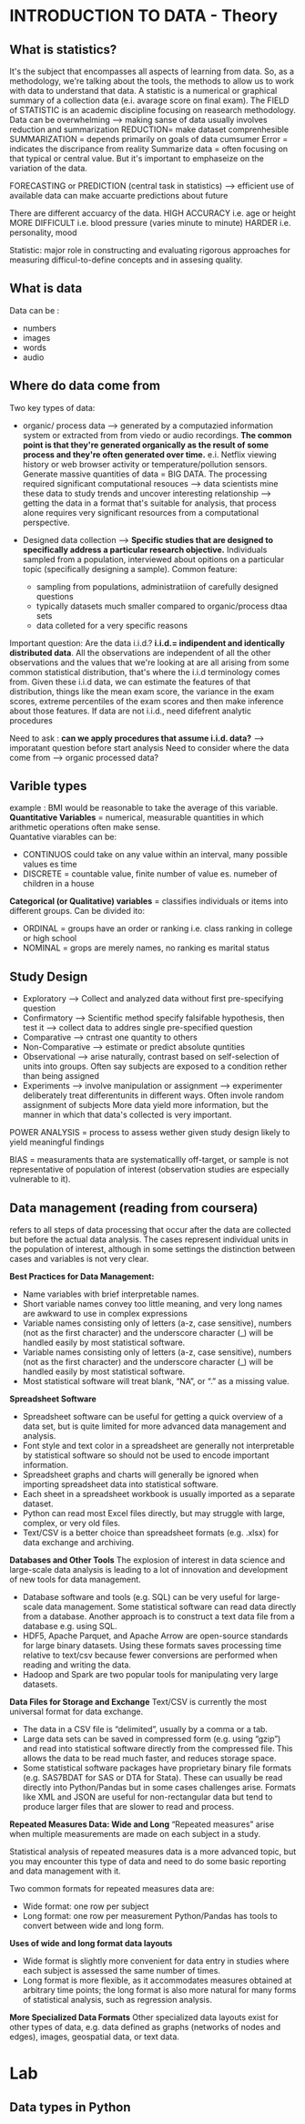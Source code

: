 #  INTRODUCTION TO DATA - Theory
##  What is statistics?
It's the subject that encompasses all aspects of learning from data. So, as a methodology, we're talking about the tools, the methods to allow us to work with data to understand that data.
A statistic is a numerical or graphical summary of a collection data (e.i. avarage score on final exam).
The FIELD of STATISTIC is an academic discipline focusing on reasearch methodology.
Data can be overwhelming --> making sanse of data usually involves reduction and summarization
REDUCTION= make dataset comprenhesible
SUMMARIZATION = depends primarily on goals of data cumsumer
Error = indicates the discripance from reality
Summarize data = often focusing on that typical or central value. But it's important to emphaseize on the variation of the data.

FORECASTING or PREDICTION (central task in statistics) --> efficient use of available data can make accuarte predictions about future

There are different accuarcy of the data.
HIGH ACCURACY i.e. age or height
MORE DIFFICULT i.e. blood pressure (varies minute to minute)
HARDER i.e. personality, mood

Statistic: major role in constructing and evaluating rigorous approaches for measuring difficul-to-define concepts and in assesing quality.


## What is data
Data can be :
- numbers
- images
- words
- audio

## Where do data come from
Two key types of data:

- organic/ process data --> generated by a computazied information system or extracted from from viedo or audio recordings. __The common point is that they're generated organically as the result of some process and they're often generated over time.__ e.i. Netflix viewing history or web browser activity or temperature/pollution sensors. Generate massive quantities of data = BIG DATA. The processing required significant computational resouces --> data scientists mine these data to study trends and uncover interesting relationship --> getting the data in a format that's suitable for analysis, that process alone requires very significant resources from a computational perspective. 

- Designed data collection -->  __Specific studies that are designed to specifically address a particular research objective.__  Individuals sampled from a population, interviewed about opitions on a particular topic (specifically designing a sample). Common feature:
    - sampling from populations, administratiion of carefully designed questions
    - typically datasets much smaller compared to organic/process dtaa sets
    - data colleted for a very specific reasons 

Important question: Are the data i.i.d.? __i.i.d.= indipendent and identically distributed data__. All the observations are independent of all the other observations and the values that we're looking at are all arising from some common statistical distribution, that's where the i.i.d terminology comes from. Given these i.i.d data, we can estimate the features of that distribution, things like the mean exam score, the variance in the exam scores, extreme percentiles of the exam scores and then make inference about those features.
If data are not i.i.d., need difefrent analytic procedures


Need to ask : __can we apply procedures that assume i.i.d. data?__ --> imporatant question before start analysis
Need to consider where the data come from --> organic processed data?

## Varible types
example :
BMI  would be reasonable to take the average of this variable.
__Quantitative Variables__ = numerical, measurable quantities in which arithmetic operations often make sense.  
Quantative viarables can be:
- CONTINUOS could take on any value within an interval, many possible values es time 
- DISCRETE = countable value, finite number of value es. numeber of children in a house

__Categorical (or Qualitative) variables__ = classifies individuals or items into different groups. Can be divided ito:
- ORDINAL = groups have an order or ranking i.e. class ranking in college or high school
- NOMINAL = grops are merely names, no ranking es marital status

## Study Design
- Exploratory --> Collect and analyzed data without first pre-specifying question
- Confirmatory --> Scientific method specify falsifable hypothesis, then test it --> collect data to addres single pre-specified question
- Comparative --> cntrast one quantity to others
- Non-Comparative --> estimate or predict absolute quntities 
- Observational --> arise naturally, contrast based on self-selection of units into groups. Often say subjects are exposed to a condition rether than being assigned
- Experiments --> involve manipulation or assignment --> experimenter deliberately treat differentunits in different ways. Often invole random assignment of subjects 
More data yield more information, but the manner in which that data's collected is very important.

POWER ANALYSIS = process to assess wether given study design likely to yield meaningful findings

BIAS = measuraments thata are systematicallly off-target, or sample is not representative of population of interest (observation studies are especially vulnerable to it).

## Data management (reading from coursera)
 refers to all steps of data processing that occur after the data are collected but before the actual data analysis.
 The cases represent individual units in the population of interest, although in some settings the distinction between cases and variables is not very clear.

 __Best Practices for Data Management:__
 - Name variables with brief interpretable names.
 - Short variable names convey too little meaning, and very long names are awkward to use in complex expressions
 - Variable names consisting only of letters (a-z, case sensitive), numbers (not as the first character) and the underscore character (_) will be handled easily by most statistical software.
 - Variable names consisting only of letters (a-z, case sensitive), numbers (not as the first character) and the underscore character (_) will be handled easily by most statistical software.
 - Most statistical software will treat blank, “NA”, or “.” as a missing value.

 __Spreadsheet Software__
 - Spreadsheet software can be useful for getting a quick overview of a data set, but is quite limited for more advanced data management and analysis.
- Font style and text color in a spreadsheet are generally not interpretable by statistical software so should not be used to encode important information.
- Spreadsheet graphs and charts will generally be ignored when importing spreadsheet data into statistical software.
- Each sheet in a spreadsheet workbook is usually imported as a separate dataset.
- Python can read most Excel files directly, but may struggle with large, complex, or very old files.
- Text/CSV is a better choice than spreadsheet formats (e.g. .xlsx) for data exchange and archiving.

__Databases and Other Tools__
The explosion of interest in data science and large-scale data analysis is leading to a lot of innovation and development of new tools for data management.

- Database software and tools (e.g. SQL) can be very useful for large-scale data management. Some statistical software can read data directly from a database.  Another approach is to construct a text data file from a database e.g. using SQL.
- HDF5, Apache Parquet, and Apache Arrow are open-source standards for large binary datasets.  Using these formats saves processing time relative to text/csv because fewer conversions are performed when reading and writing the data. 
- Hadoop and Spark are two popular tools for manipulating very large datasets.

__Data Files for Storage and Exchange__
Text/CSV is currently the most universal format for data exchange.

- The data in a CSV file is “delimited”, usually by a comma or a tab.
- Large data sets can be saved in compressed form (e.g. using “gzip”) and read into statistical software directly from the compressed file.  This allows the data to be read much faster, and reduces storage space.
- Some statistical software packages have proprietary binary file formats (e.g. SAS7BDAT for SAS or DTA for Stata).  These can usually be read directly into Python/Pandas but in some cases challenges arise. Formats like XML and JSON are useful for non-rectangular data but tend to produce larger files that are slower to read and process.

__Repeated Measures Data: Wide and Long__
“Repeated measures” arise when multiple measurements are made on each subject in a study.

Statistical analysis of repeated measures data is a more advanced topic, but you may encounter this type of data and need to do some basic reporting and data management with it.

Two common formats for repeated measures data are:
- Wide format: one row per subject
- Long format: one row per measurement
Python/Pandas has tools to convert between wide and long form.

__Uses of wide and long format data layouts__

- Wide format is slightly more convenient for data entry in studies where each subject is assessed the same number of times.
- Long format is more flexible, as it accommodates measures obtained at arbitrary time points; the long format is also more natural for many forms of statistical analysis, such as regression analysis.

__More Specialized Data Formats__
Other specialized data layouts exist for other types of data, e.g. data defined as graphs (networks of nodes and edges), images, geospatial data, or text data.

# Lab
## Data types in Python
